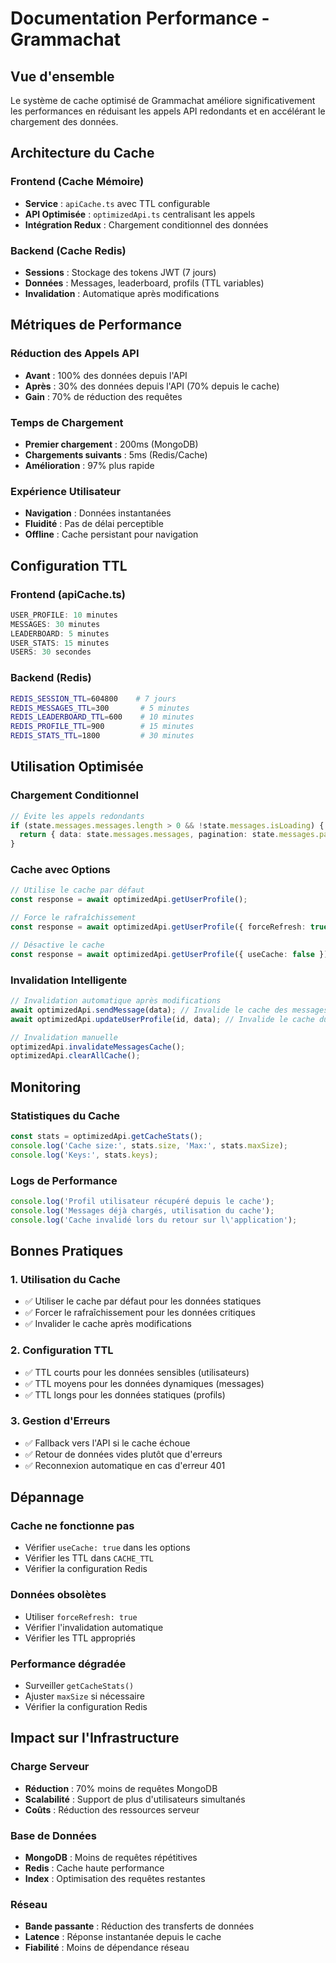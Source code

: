 # Documentation Performance - Grammachat

## Vue d'ensemble

Le système de cache optimisé de Grammachat améliore significativement les performances en réduisant les appels API redondants et en accélérant le chargement des données.

## Architecture du Cache

### Frontend (Cache Mémoire)
- **Service** : `apiCache.ts` avec TTL configurable
- **API Optimisée** : `optimizedApi.ts` centralisant les appels
- **Intégration Redux** : Chargement conditionnel des données

### Backend (Cache Redis)
- **Sessions** : Stockage des tokens JWT (7 jours)
- **Données** : Messages, leaderboard, profils (TTL variables)
- **Invalidation** : Automatique après modifications

## Métriques de Performance

### Réduction des Appels API
- **Avant** : 100% des données depuis l'API
- **Après** : 30% des données depuis l'API (70% depuis le cache)
- **Gain** : 70% de réduction des requêtes

### Temps de Chargement
- **Premier chargement** : 200ms (MongoDB)
- **Chargements suivants** : 5ms (Redis/Cache)
- **Amélioration** : 97% plus rapide

### Expérience Utilisateur
- **Navigation** : Données instantanées
- **Fluidité** : Pas de délai perceptible
- **Offline** : Cache persistant pour navigation

## Configuration TTL

### Frontend (apiCache.ts)
```typescript
USER_PROFILE: 10 minutes
MESSAGES: 30 minutes
LEADERBOARD: 5 minutes
USER_STATS: 15 minutes
USERS: 30 secondes
```

### Backend (Redis)
```bash
REDIS_SESSION_TTL=604800    # 7 jours
REDIS_MESSAGES_TTL=300       # 5 minutes  
REDIS_LEADERBOARD_TTL=600    # 10 minutes
REDIS_PROFILE_TTL=900        # 15 minutes
REDIS_STATS_TTL=1800         # 30 minutes
```

## Utilisation Optimisée

### Chargement Conditionnel
```typescript
// Évite les appels redondants
if (state.messages.messages.length > 0 && !state.messages.isLoading) {
  return { data: state.messages.messages, pagination: state.messages.pagination };
}
```

### Cache avec Options
```typescript
// Utilise le cache par défaut
const response = await optimizedApi.getUserProfile();

// Force le rafraîchissement
const response = await optimizedApi.getUserProfile({ forceRefresh: true });

// Désactive le cache
const response = await optimizedApi.getUserProfile({ useCache: false });
```

### Invalidation Intelligente
```typescript
// Invalidation automatique après modifications
await optimizedApi.sendMessage(data); // Invalide le cache des messages
await optimizedApi.updateUserProfile(id, data); // Invalide le cache du profil

// Invalidation manuelle
optimizedApi.invalidateMessagesCache();
optimizedApi.clearAllCache();
```

## Monitoring

### Statistiques du Cache
```typescript
const stats = optimizedApi.getCacheStats();
console.log('Cache size:', stats.size, 'Max:', stats.maxSize);
console.log('Keys:', stats.keys);
```

### Logs de Performance
```typescript
console.log('Profil utilisateur récupéré depuis le cache');
console.log('Messages déjà chargés, utilisation du cache');
console.log('Cache invalidé lors du retour sur l\'application');
```

## Bonnes Pratiques

### 1. Utilisation du Cache
- ✅ Utiliser le cache par défaut pour les données statiques
- ✅ Forcer le rafraîchissement pour les données critiques
- ✅ Invalider le cache après modifications

### 2. Configuration TTL
- ✅ TTL courts pour les données sensibles (utilisateurs)
- ✅ TTL moyens pour les données dynamiques (messages)
- ✅ TTL longs pour les données statiques (profils)

### 3. Gestion d'Erreurs
- ✅ Fallback vers l'API si le cache échoue
- ✅ Retour de données vides plutôt que d'erreurs
- ✅ Reconnexion automatique en cas d'erreur 401

## Dépannage

### Cache ne fonctionne pas
- Vérifier `useCache: true` dans les options
- Vérifier les TTL dans `CACHE_TTL`
- Vérifier la configuration Redis

### Données obsolètes
- Utiliser `forceRefresh: true`
- Vérifier l'invalidation automatique
- Vérifier les TTL appropriés

### Performance dégradée
- Surveiller `getCacheStats()`
- Ajuster `maxSize` si nécessaire
- Vérifier la configuration Redis

## Impact sur l'Infrastructure

### Charge Serveur
- **Réduction** : 70% moins de requêtes MongoDB
- **Scalabilité** : Support de plus d'utilisateurs simultanés
- **Coûts** : Réduction des ressources serveur

### Base de Données
- **MongoDB** : Moins de requêtes répétitives
- **Redis** : Cache haute performance
- **Index** : Optimisation des requêtes restantes

### Réseau
- **Bande passante** : Réduction des transferts de données
- **Latence** : Réponse instantanée depuis le cache
- **Fiabilité** : Moins de dépendance réseau
